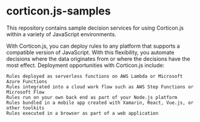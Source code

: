 # corticon.js-samples
This repository contains sample decision services for using Corticon.js within a variety of JavaScript environments.

With Corticon.js, you can deploy rules to any platform that supports a compatible version of JavaScript. With this flexibility, you automate decisions where the data originates from or where the decisions have the most effect. Deployment opportunities with Corticon.js include:

    Rules deployed as serverless functions on AWS Lambda or Microsoft Azure Functions
    Rules integrated into a cloud work flow such as AWS Step Functions or Microsoft Flow
    Rules run on your own back end as part of your Node.js platform
    Rules bundled in a mobile app created with Xamarin, React, Vue.js, or other toolkits
    Rules executed in a browser as part of a web application

